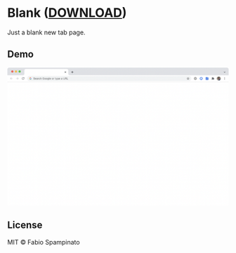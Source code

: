 # Blank ([DOWNLOAD](https://chrome.google.com/webstore/detail/cfdjmggjmemnbpigchmmelcpaedhckmj))

Just a blank new tab page.

## Demo

<p align="center">
  <img src="resources/screenshots/browser.png" width="750" alt="Browser">
</p>

## License

MIT © Fabio Spampinato
